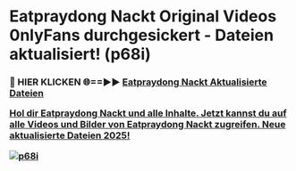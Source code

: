 # Eatpraydong Nackt Original Videos 0nlyFans durchgesickert - Dateien aktualisiert! (p68i)

<h3>🔴 HIER KLICKEN 🌐==►► <a href="https://tinyurl.com/h6vf6nb8" rel="nofollow">Eatpraydong Nackt Aktualisierte Dateien

Hol dir Eatpraydong Nackt und alle Inhalte. Jetzt kannst du auf alle Videos und Bilder von Eatpraydong Nackt zugreifen. Neue aktualisierte Dateien 2025!

[![p68i](https://i.imgur.com/sD4kR3V.gif)](https://tinyurl.com/h6vf6nb8)

